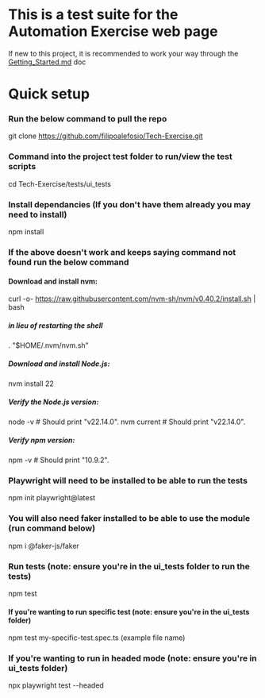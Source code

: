 # This is a test suite for the Automation Exercise web page

If new to this project, it is recommended to work your way through the [Getting_Started.md](https://github.com/filipoalefosio/Tech-Exercise/blob/main/Getting_Started.md#:~:text=**-,Purpose,-of%20this%20document) doc 


# Quick setup 

### Run the below command to pull the repo

 git clone https://github.com/filipoalefosio/Tech-Exercise.git

### Command into the project test folder to run/view the test scripts 

cd Tech-Exercise/tests/ui_tests

### Install dependancies (If you don't have them already you may need to install)

 npm install 

### If the above doesn't work and keeps saying command not found run the below command 

#### Download and install nvm:
curl -o- https://raw.githubusercontent.com/nvm-sh/nvm/v0.40.2/install.sh | bash

##### in lieu of restarting the shell
\. "$HOME/.nvm/nvm.sh"

##### Download and install Node.js:
nvm install 22

##### Verify the Node.js version:
node -v # Should print "v22.14.0".
nvm current # Should print "v22.14.0".

##### Verify npm version:
npm -v # Should print "10.9.2".

### Playwright will need to be installed to be able to run the tests

npm init playwright@latest

### You will also need faker installed to be able to use the module (run command below)

npm i @faker-js/faker


### Run tests (note: ensure you're in the ui_tests folder to run the tests)

 npm test

#### If you're wanting to run specific test (note: ensure you're in the ui_tests folder)

npm test my-specific-test.spec.ts (example file name)

### If you're wanting to run in headed mode (note: ensure you're in ui_tests folder)

npx playwright test --headed
